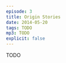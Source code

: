 ```yaml
---
episode: 3
title: Origin Stories
date: 2014-05-20
tags: TODO
mp3: TODO
explicit: false
---
```


TODO
